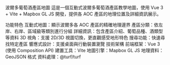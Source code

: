 波爾多葡萄酒產區地圖
這是一個互動式波爾多葡萄酒產區教學地圖，使用 Vue 3 + Vite + Mapbox GL JS 開發，提供各 AOC 產區的地理位置及詳細資訊展示。

功能特色
互動式地圖：顯示波爾多各 AOC 產區的精確地理邊界
產區分類：依左岸、右岸、區域級等類別進行分組
詳細資訊：包含產區介紹、葡萄品種、酒類型等資料
3D 視角：支援 2D/3D 視圖切換，更直觀感受地形特色
搜尋功能：快速尋找特定產區
響應式設計：支援桌面與行動裝置瀏覽
技術架構
前端框架：Vue 3 (使用 Composition API)
建置工具：Vite
地圖引擎：Mapbox GL JS
地理資料：GeoJSON 格式
資料處理：@turf/turf